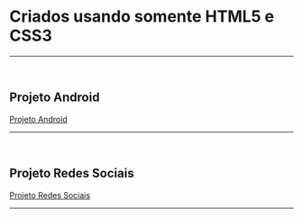 # Criados usando somente HTML5 e CSS3 #

<hr><br>

<h2>Projeto Android</h2>
<div>
    <a href="https://harrymanofi.github.io/Projetos-HTML_CSS3/Projeto-Android/index.html"> Projeto Android</a>
</div>
<hr><br>

<h2>Projeto Redes Sociais</h2>
<div>
    <a href="https://harrymanofi.github.io/Projetos-HTML_CSS3/Projeto-Social/index.html"> Projeto Redes Sociais</a>
</div>
<hr><br>

